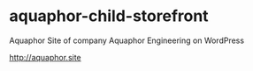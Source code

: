 # aquaphor-child-storefront
Aquaphor Site of company Aquaphor Engineering on WordPress

http://aquaphor.site

